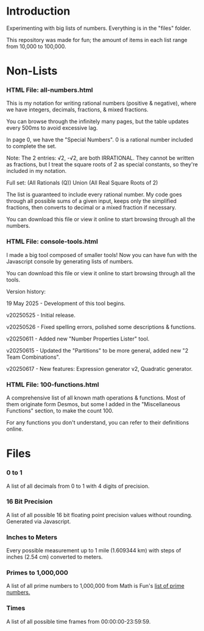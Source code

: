 # Introduction
Experimenting with big lists of numbers. Everything is in the "files" folder.

This repository was made for fun; the amount of items in each list range from 10,000 to 100,000.

# Non-Lists

### HTML File: all-numbers.html

This is my notation for writing rational numbers (positive & negative), where we have integers, decimals, fractions, & mixed fractions.

You can browse through the infinitely many pages, but the table updates every 500ms to avoid excessive lag.

In page 0, we have the "Special Numbers". 0 is a rational number included to complete the set.

Note: The 2 entries: √2, -√2, are both IRRATIONAL. They cannot be written as fractions, but I treat the square roots of 2 as special constants, so they're included in my notation.

Full set: (All Rationals (Q)) Union (All Real Square Roots of 2)

The list is guaranteed to include every rational number. My code goes through all possible sums of a given input, keeps only the simplified fractions, then converts to decimal or a mixed fraction if necessary.

You can download this file or view it online to start browsing through all the numbers.

### HTML File: console-tools.html

I made a big tool composed of smaller tools! Now you can have fun with the Javascript console by generating lists of numbers.

You can download this file or view it online to start browsing through all the tools.

Version history:

19 May 2025 - Development of this tool begins.

v20250525 - Initial release.

v20250526 - Fixed spelling errors, polished some descriptions & functions.

v20250611 - Added new "Number Properties Lister" tool.

v20250615 - Updated the "Partitions" to be more general, added new "2 Team Combinations".

v20250617 - New features: Expression generator v2, Quadratic generator.

### HTML File: 100-functions.html

A comprehensive list of all known math operations & functions. Most of them originate form Desmos, but some I added in the "Miscellaneous Functions" section, to make the count 100.

For any functions you don't understand, you can refer to their definitions online.

# Files

### 0 to 1
A list of all decimals from 0 to 1 with 4 digits of precision.

### 16 Bit Precision
A list of all possible 16 bit floating point precision values without rounding. Generated via Javascript.

### Inches to Meters
Every possible measurement up to 1 mile (1.609344 km) with steps of inches (2.54 cm) converted to meters.

### Primes to 1,000,000
A list of all prime numbers to 1,000,000 from Math is Fun's [list of prime numbers.](https://www.mathsisfun.com/numbers/prime-number-lists.html)

### Times
A list of all possible time frames from 00:00:00-23:59:59.
